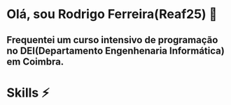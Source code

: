 # Olá, sou Rodrigo Ferreira(Reaf25) 👋

## Frequentei um curso intensivo de programação no DEI(Departamento Engenhenaria Informática) em Coimbra. 




# Skills ⚡
